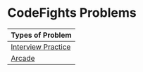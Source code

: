# CodeFights Problems

| Types of Problem                |
| ------------------------------- |
| [Interview Practice][interview] |
| [Arcade][arcade]                |

[arcade]: ./arcade
[interview]: ./interview_practice
